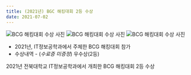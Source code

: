 ```yaml
---
title: (2021년) BGC 해킹대회 2등 수상
date: 2021-07-02
---
```




<!--more-->

![BCG 해킹대회 수상 사진](C:\Users\ggg\IdeaProjects\shy0401.github.io\content\ko\notification\BCG_해킹대회\bcg해킹대회.png)
![BCG 해킹대회 수상 사진](C:\Users\ggg\IdeaProjects\shy0401.github.io\content\ko\notification\BCG_해킹대회\bcg2.jpg)
![BCG 해킹대회 수상 사진](C:\Users\ggg\IdeaProjects\shy0401.github.io\content\ko\notification\BCG_해킹대회\bcg1.jpg)

- 2021년, IT정보공학과에서 주체한 BCG 해킹대회 참가
- 수상내역 - (*수료증 미증정*) 우수상(2등)

2021년 전북대학교 IT정보공학과에서 개최한 BCG 해킹대회 2등 수상

